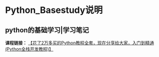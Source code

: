 # Python_Basestudy说明

## python的基础学习|学习笔记 </br>
**课程链接：** [【花了2万多买的Python教程全套，现在分享给大家，入门到精通(Python全栈开发教程)】](https://www.bilibili.com/video/BV1wD4y1o7AS/?share_source=copy_web&vd_source=978c2a9fd1aba15c320fd766d278500e)
